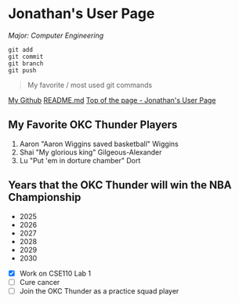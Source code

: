 # Jonathan's User Page
*Major: Computer Engineering*

```
git add
git commit
git branch
git push
```
> My favorite / most used git commands

[My Github](https://github.com/jkook9513)
[README.md](README.md)
[Top of the page - Jonathan's User Page](#jonathans-user-page)

## My Favorite OKC Thunder Players
1. Aaron "Aaron Wiggins saved basketball" Wiggins
2. Shai "My glorious king" Gilgeous-Alexander
3. Lu "Put 'em in dorture chamber" Dort

## Years that the OKC Thunder will win the NBA Championship
- 2025
- 2026
- 2027
- 2028
- 2029
- 2030

- [x] Work on CSE110 Lab 1
- [ ] Cure cancer
- [ ] Join the OKC Thunder as a practice squad player